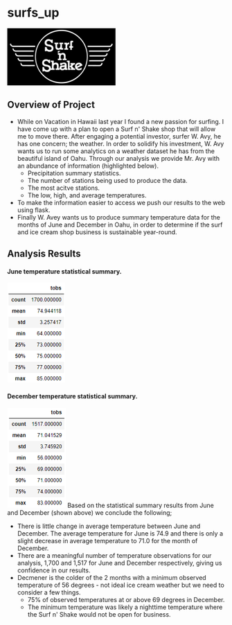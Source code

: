 # surfs_up
![](images/surfnshake.PNG) 
## Overview of Project
- While on Vacation in Hawaii last year I found a new passion for surfing. I have come up with a plan to open a Surf n' Shake shop that will allow me to move there. After engaging a potential investor, surfer W. Avy, he has one concern; the weather. In order to solidify his investment, W. Avy wants us to run some analytics on a weather dataset he has from the beautiful island of Oahu. Through our analysis we provide Mr. Avy with an abundance of information (highlighted below).
  - Precipitation summary statistics.
  - The number of stations being used to produce the data.
  - The most acitve stations.
  - The low, high, and average temperatures. 
- To make the information easier to access we push our results to the web using flask. 
- Finally W. Avey wants us to produce summary temperature data for the months of June and December in Oahu, in order to determine if the surf and ice cream shop business is sustainable year-round.

## Analysis Results
#### June temperature statistical summary.
![](images/june_stats.PNG) 
#### December temperature statistical summary.
![](images/dec_stats.PNG) 
Based on the statistical summary results from June and December (shown above) we conclude the following;
- There is little change in average temperature between June and December. The average temperature for June is 74.9 and there is only a slight decrease in average temperature to 71.0 for the month of December. 
- There are a meaningful number of temperature observations for our analysis, 1,700 and 1,517 for June and December respectively, giving us confidence in our results. 
- Decmener is the colder of the 2 months with a minimum observed temperature of 56 degrees - not ideal ice cream weather but we need to consider a few things.
	- 75% of observed temperatures at or above 69 degrees in December.
	- The minimum temperature was likely a nighttime temperature where the Surf n' Shake would not be open for business. 



